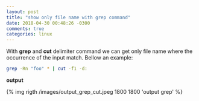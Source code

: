 ```yaml
---
layout: post
title: "show only file name with grep command"
date: 2018-04-30 00:48:26 -0300
comments: true
categories: linux
---
```


With **grep** and **cut** delimiter command we can get only file name where the occurrence of the input match. Bellow an<!--more--> 
example:

```bash
grep -Rn "foo" * | cut -f1 -d:
```

**output**

{% img rigth /images/output_grep_cut.jpeg 1800 1800 'output grep' %}
